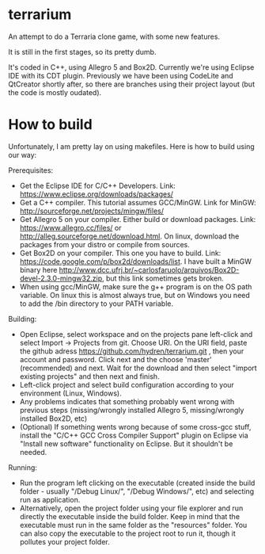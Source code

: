 # terrarium
An attempt to do a Terraria clone game, with some new features.

It is still in the first stages, so its pretty dumb.

It's coded in C++, using Allegro 5 and Box2D. Currently we're using Eclipse IDE with its CDT plugin. Previously we have been using CodeLite and QtCreator shortly after, so there are branches using their project layout (but the code is mostly oudated).

# How to build

Unfortunately, I am pretty lay on using makefiles. Here is how to build using our way:

Prerequisites:
- Get the Eclipse IDE for C/C++ Developers. Link: https://www.eclipse.org/downloads/packages/
- Get a C++ compiler. This tutorial assumes GCC/MinGW. Link for MinGW: http://sourceforge.net/projects/mingw/files/
- Get Allegro 5 on your compiler. Either build or download packages. Link: https://www.allegro.cc/files/ or http://alleg.sourceforge.net/download.html. On linux, download the packages from your distro or compile from sources.
- Get Box2D on your compiler. This one you have to build. Link: https://code.google.com/p/box2d/downloads/list. I have built a MinGW binary here http://www.dcc.ufrj.br/~carlosfaruolo/arquivos/Box2D-devel-2.3.0-mingw32.zip, but this link sometimes gets broken.
- When using gcc/MinGW, make sure the g++ program is on the OS path variable. On linux this is almost always true, but on Windows you need to add the /bin directory to your PATH variable.

Building:
- Open Eclipse, select workspace and on the projects pane left-click and select Import -> Projects from git. Choose URI. On the URI field, paste the github adress https://github.com/hydren/terrarium.git , then your account and password. Click next and the choose 'master' (recommended) and next. Wait for the download and then select "import existing projects" and then next and finish.
- Left-click project and select build configuration according to your environment (Linux, Windows).
- Any problems indicates that something probably went wrong with previous steps (missing/wrongly installed Allegro 5, missing/wrongly installed Box2D, etc)
- (Optional) If something wents wrong because of some cross-gcc stuff, install the "C/C++ GCC Cross Compiler Support" plugin on Eclipse via "Install new software" functionality on Eclipse. But it shouldn't be needed.

Running:
- Run the program left clicking on the executable (created inside the build folder - usually "/Debug Linux/", "/Debug Windows/", etc) and selecting run as application. 
- Alternatively, open the project folder using your file explorer and run directly the executable inside the build folder. Keep in mind that the executable must run in the same folder as the "resources" folder. You can also copy the executable to the project root to run it, though it pollutes your project folder.
